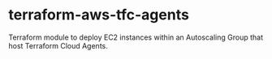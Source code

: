 # terraform-aws-tfc-agents
Terraform module to deploy EC2 instances within an Autoscaling Group that host Terraform Cloud Agents.
